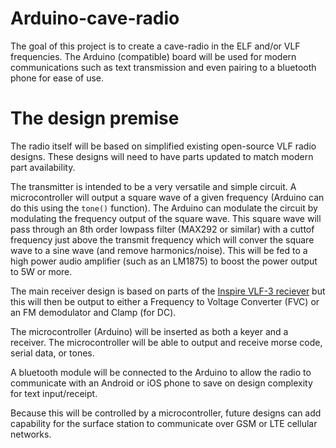# Arduino-cave-radio
The goal of this project is to create a cave-radio in the ELF and/or VLF frequencies. The Arduino (compatible) board will be used for modern communications such as text transmission and even pairing to a bluetooth phone for ease of use.

# The design premise 
The radio itself will be based on simplified existing open-source VLF radio designs. These designs will need to have parts updated to match modern part availability. 

The transmitter is intended to be a very versatile and simple circuit. A microcontroller will output a square wave of a given frequency (Arduino can do this using the `tone()` function). The Arduino can modulate the circuit by modulating the frequency output of the square wave. This square wave will pass through an 8th order lowpass filter (MAX292 or similar) with a cuttof frequency just above the transmit frequency which will conver the square wave to a sine wave (and remove harmonics/noise). This will be fed to a high power audio amplifier (such as an LM1875) to boost the power output to 5W or more.

The main receiver design is based on parts of the  [Inspire VLF-3 reciever](http://theinspireproject.org/default.asp?contentID=3) but this will then be output to either a Frequency to Voltage Converter (FVC) or an FM demodulator and Clamp (for DC).

The microcontroller (Arduino) will be inserted as both a keyer and a receiver. The microcontroller will be able to output and receive morse code, serial data, or tones. 

A bluetooth module will be connected to the Arduino to allow the radio to communicate with an Android or iOS phone to save on design complexity for text input/receipt. 

Because this will be controlled by a microcontroller, future designs can add capability for the surface station to communicate over GSM or LTE cellular networks. 
